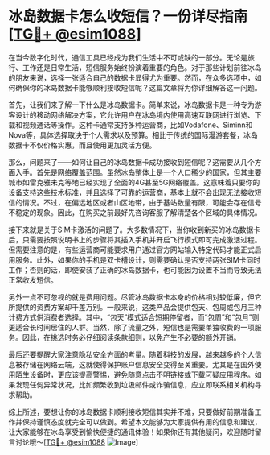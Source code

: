 # 冰岛数据卡怎么收短信？一份详尽指南[[TG💪+ @esim1088](https://t.me/s/esim1088)]

在当今数字化时代，通信工具已经成为我们生活中不可或缺的一部分。无论是旅行、工作还是日常生活，短信服务始终扮演着重要的角色。对于那些计划前往冰岛的朋友来说，选择一张适合自己的数据卡显得尤为重要。然而，在众多选项中，如何确保你的冰岛数据卡能够顺利接收短信呢？这篇文章将为你详细解答这一问题。

首先，让我们来了解一下什么是冰岛数据卡。简单来说，冰岛数据卡是一种专为游客设计的移动网络解决方案，它允许用户在冰岛境内使用高速互联网进行浏览、下载和视频通话等操作。这种卡通常支持多种运营商，比如Vodafone、Siminn和Nova等，具体选择取决于个人需求以及预算。相比于传统的国际漫游套餐，冰岛数据卡不仅价格实惠，而且使用更加灵活方便。

那么，问题来了——如何让自己的冰岛数据卡成功接收到短信呢？这需要从几个方面入手。首先是网络覆盖范围。虽然冰岛整体上是一个人口稀少的国家，但其主要城市如雷克雅未克等地已经实现了全面的4G甚至5G网络覆盖。这意味着只要你的设备支持这些技术标准，并且选择了可靠的运营商，基本上就不会出现无法接收短信的情况。不过，在偏远地区或者山区地带，由于基站数量有限，可能会存在信号不稳定的现象。因此，在购买之前最好先咨询客服了解清楚各个区域的具体情况。

接下来就是关于SIM卡激活的问题了。大多数情况下，当你收到新买的冰岛数据卡后，只需要按照说明书上的步骤将其插入手机并开启飞行模式即可完成激活过程。但需要注意的是，有些运营商可能要求用户通过官方网站输入特定代码才能正式启用服务。此外，如果你的手机是双卡槽设计，则需要确认是否支持两张SIM卡同时工作；否则的话，即使安装了正确的冰岛数据卡，也可能因为设置不当而导致无法正常收发短信。

另外一点不可忽视的就是费用问题。尽管冰岛数据卡本身的价格相对较低廉，但它所提供的资费方案却千差万别。一般来说，这类产品会提供包天、包周或包月三种计费方式供消费者选择。其中，“包天”模式适合短期停留者，而“包周”和“包月”则更适合长时间居住的人群。当然，除了流量之外，短信也是需要单独收费的一项服务。因此，在挑选时务必仔细阅读条款细则，以免产生不必要的额外开销。

最后还要提醒大家注意隐私安全方面的考量。随着科技的发展，越来越多的个人信息被存储在网络云端，这就使得保护账户信息安全变得至关重要。尤其是在国外使用陌生设备时，更应该提高警惕，避免随意点击不明链接或下载可疑应用程序。如果发现任何异常状况，比如频繁收到垃圾邮件或诈骗信息，应立即联系相关机构寻求帮助。

综上所述，要想让你的冰岛数据卡顺利接收短信其实并不难，只要做好前期准备工作并保持谨慎态度就完全可以做到。希望本文能够为大家提供有用的信息和建议，让大家能够在冰岛享受到愉快便捷的通讯体验！如果你还有其他疑问，欢迎随时留言讨论哦～[[TG💪+ @esim1088](https://t.me/s/esim1088) ![Image](https://i.postimg.cc/4NQfJmqS/Snipaste-2025-05-13-00-14-12.png)]